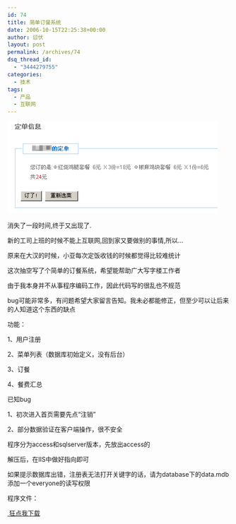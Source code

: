 ```yaml
---
id: 74
title: 简单订餐系统
date: 2006-10-15T22:25:38+00:00
author: 愆伏
layout: post
permalink: /archives/74
dsq_thread_id:
  - "3444279755"
categories:
  - 技术
tags:
  - 产品
  - 互联网
---
```

<a href="/wp-content/uploads/200610/15_224059_dingfan.jpg" target="_blank"><img src="/wp-content/uploads/200610/15_224059_dingfan.jpg" alt="/wp-content/uploads/200610/15_224059_dingfan.jpg" /></a>
  
消失了一段时间,终于又出现了.
  
新的工司上班的时候不能上互联网,回到家又要做别的事情,所以…

原来在大汉的时候，小亚每次定饭收钱的时候都觉得比较难统计
  
这次抽空写了个简单的订餐系统，希望能帮助广大写字楼工作者
  
由于我本身并不从事程序编码工作，因此代码写的很乱也不规范
  
bug可能非常多，有问题希望大家留言告知。我未必都能修正，但至少可以让后来的人知道这个东西的缺点

功能：
  
1、用户注册
  
2、菜单列表（数据库初始定义，没有后台）
  
3、订餐
  
4、餐费汇总

已知bug
  
1、初次进入首页需要先点“注销”
  
2、部分数据验证在客户端操作，很不安全

程序分为access和sqlserver版本，先放出access的
  
解压后，在IIS中做好指向即可
  
如果提示数据库出错，注册表无法打开关键字的话，请为da<!--more-->tabase下的data.mdb添加一个everyone的读写权限

程序文件：
  
<a title="点击下载" href="/wp-content/uploads/200610/15_223840_webaccess.zip" target="_blank"> 狂点我下载</a>